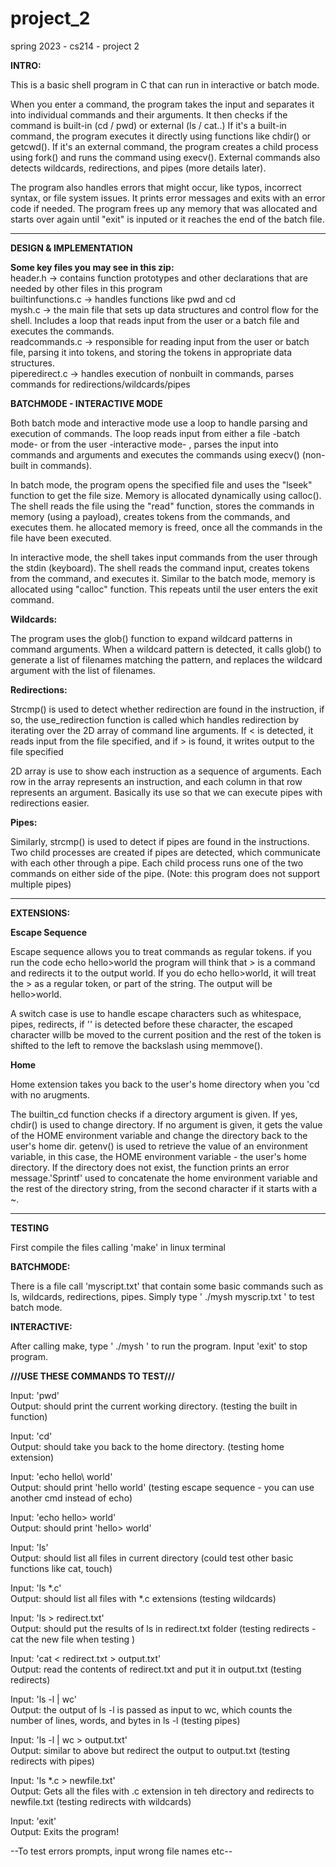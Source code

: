 # project_2
spring 2023 - cs214 - project 2


**INTRO:** 

This is a basic shell program in C that can run in interactive or batch mode. 

When you enter a command, the program takes the input and separates it into individual commands and their arguments. It then checks if the command is built-in (cd / pwd) or external (ls / cat..)  If it's a built-in command, the program executes it directly using functions like chdir() or getcwd(). If it's an external command, the program creates a child process using fork() and runs the command using execv(). External commands also detects wildcards, redirections, and pipes (more details later).

The program also handles errors that might occur, like typos, incorrect syntax, or file system issues. It prints error messages and exits with an error code if needed. The program frees up any memory that was allocated and starts over again until "exit" is inputed or it reaches the end of the batch file.

<hr>

**DESIGN & IMPLEMENTATION**

**Some key files you may see in this zip:** </br>
header.h -> contains function prototypes and other declarations that are needed by other files in this program  </br>
builtinfunctions.c -> handles functions like pwd and cd </br>
mysh.c -> the main file that sets up data structures and control flow for the shell. Includes a loop that reads input from the user or a batch file and executes the commands.  </br>
readcommands.c -> responsible for reading input from the user or batch file, parsing it into tokens, and storing the tokens in appropriate data structures. </br>
piperedirect.c -> handles execution of nonbuilt in commands, parses commands for redirections/wildcards/pipes </br>


**BATCHMODE - INTERACTIVE MODE**

Both batch mode and interactive mode use a loop to handle parsing and execution of commands. The loop reads input from either a file -batch mode- or from the user -interactive mode- , parses the input into commands and arguments and executes the commands using execv() (non-built in commands).

In batch mode, the program opens the specified file and uses the "lseek" function to get the file size. Memory is allocated dynamically using calloc(). The shell reads the file using the "read" function, stores the commands in memory (using a payload), creates tokens from the commands, and executes them. he allocated memory is freed, once all the commands in the file have been executed.

In interactive mode, the shell takes input commands from the user through the stdin (keyboard). The shell reads the command input, creates tokens from the command, and executes it. Similar to the batch mode, memory is allocated using "calloc" function. This repeats until the user enters the exit command.


**Wildcards:**

The program uses the glob() function to expand wildcard patterns in command arguments. When a wildcard pattern is detected, it calls glob() to generate a list of filenames matching the pattern, and replaces the wildcard argument with the list of filenames.


**Redirections:**

Strcmp() is used to detect whether redirection are found in the instruction, if so, the use_redirection function is called which handles redirection by iterating over the 2D array of command line arguments. If < is detected, it reads input from the file specified, and if > is found, it writes output to the file specified

2D array is use to show each instruction as a sequence of arguments. Each row in the array represents an instruction, and each column in that row represents an argument. Basically its use so that we can execute pipes with redirections easier.

**Pipes:**

Similarly, strcmp() is used to detect if pipes are found in the instructions. Two child processes are created if pipes are detected, which communicate with each other through a pipe. Each child process runs one of the two commands on either side of the pipe. (Note: this program does not support multiple pipes)

<hr> 

**EXTENSIONS:**

**Escape Sequence** 

Escape sequence allows you to treat commands as regular tokens. if you run the code echo hello>world the program will think that > is a command and redirects it to the output world. If you do echo hello\>world, it will treat the > as a regular token, or part of the string. The output will be hello>world.

A switch case is use to handle escape characters such as whitespace, pipes, redirects, if '\' is detected before these character, the escaped character willb be moved to the current position and the rest of the token is shifted to the left to remove the backslash using memmove().

**Home**

Home extension  takes you back to the user's home directory when you 'cd with no arugments.

The builtin_cd function checks if a directory argument is given. If yes, chdir() is used to change directory. If no argument is given, it gets the value of the HOME environment variable and change the directory back to the user's home dir. getenv() is used to retrieve the value of an environment variable, in this case, the HOME environment variable - the user's home directory. If the directory does not exist, the function prints an error message.'Sprintf' used to concatenate the home environment variable and the rest of the directory string, from the second character if it starts with a ~. 


<hr>

**TESTING**

First compile the files calling 'make' in linux terminal

**BATCHMODE:**

There is a file call 'myscript.txt' that contain some basic commands such as ls, wildcards, redirections, pipes. Simply type ' ./mysh myscrip.txt ' to test batch mode.


**INTERACTIVE:**

After calling make, type ' ./mysh ' to run the program. Input 'exit' to stop program.

**///USE THESE COMMANDS TO TEST///** <br />

Input: 'pwd' 
<br>Output: should print the current working directory. (testing the built in function)

Input: 'cd' 
<br>Output: should take you back to the home directory. (testing home extension)

Input: 'echo hello\ world' 
<br>Output: should print 'hello world' (testing escape sequence - you can use another cmd instead of echo)

Input: 'echo hello\> world' 
<br>Output: should print 'hello> world'

Input: 'ls' 
<br>Output: should list all files in current directory (could test other basic functions like cat, touch)

Input: 'ls *.c'
<br>Output: should list all files with *.c extensions (testing wildcards)

Input: 'ls > redirect.txt'
<br>Output: should put the results of ls in redirect.txt folder (testing redirects -cat the new file when testing )

Input: 'cat < redirect.txt > output.txt'
<br>Output: read the contents of redirect.txt and put it in output.txt (testing redirects)

Input: 'ls -l | wc'
<br>Output: the output of ls -l is passed as input to wc, which counts the number of lines, words, and bytes in ls -l (testing pipes)

Input: 'ls -l | wc > output.txt'
<br>Output: similar to above but redirect the output to output.txt (testing redirects with pipes)

Input: 'ls *.c > newfile.txt'
<br>Output: Gets all the files with .c extension in teh directory and redirects to newfile.txt (testing redirects with wildcards)

Input: 'exit'
<br>Output: Exits the program!

--To test errors prompts, input wrong file names etc--





